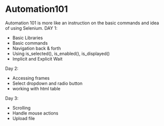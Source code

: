 # Automation101
Automation 101 is more like an instruction on the basic commands and idea of using Selenium.
DAY 1:
- Basic Libraries
- Basic commands
- Navigation back & forth
- Using is_selected(), is_enabled(), is_displayed()
- Implicit and Explicit Wait

Day 2:
- Accessing frames
- Select dropdown and radio button
- working with html table

Day 3:
- Scrolling
- Handle mouse actions
- Upload file
